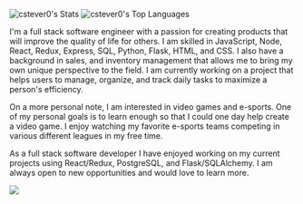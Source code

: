 ![cstever0's Stats](https://github-readme-stats.vercel.app/api?username=cstever0&theme=nightowl&show_icons=true&hide_border=true&count_private=true)
![cstever0's Top Languages](https://github-readme-stats.vercel.app/api/top-langs/?username=cstever0&theme=nightowl&show_icons=true&hide_border=false&layout=compact)

I'm a full stack software engineer with a passion for creating products that will improve the quality of life for others. I am skilled in JavaScript, Node, React, Redux, Express, SQL, Python, Flask, HTML, and CSS. I also have a background in sales, and inventory management that allows me to bring my own unique perspective to the field. I am currently working on a project that helps users to manage, organize, and track daily tasks to maximize a person's efficiency.

On a more personal note, I am interested in video games and e-sports. One of my personal goals is to learn enough so that I could one day help create a video game. I enjoy watching my favorite e-sports teams competing in various different leagues in my free time.

As a full stack software developer I have enjoyed working on my current projects using React/Redux, PostgreSQL, and Flask/SQLAlchemy. I am always open to new opportunities and would love to learn more.

<p>
  <p href="https://skillicons.dev" align="center" style="display: flex; align-items: center;" >
    <img src="https://skillicons.dev/icons?i=js,express,react,redux,nodejs,html,css,py,flask,postgres,postman,sequelize,sqlite,visualstudio,jinja&perline=8" />
  </p>
</p>

<!---
cstever0/cstever0 is a ✨ special ✨ repository because its `README.md` (this file) appears on your GitHub profile.
You can click the Preview link to take a look at your changes.
--->
